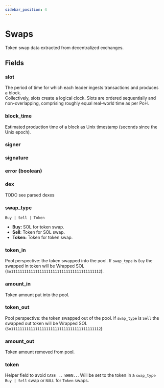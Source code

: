 ```yaml
---
sidebar_position: 4
---
```


# Swaps

Token swap data extracted from decentralized exchanges.

## Fields

### slot
The period of time for which each leader ingests transactions and produces a block.<br/>
Collectively, slots create a logical clock. Slots are ordered sequentially and non-overlapping, comprising roughly equal real-world time as per PoH.
### block_time
Estimated production time of a block as Unix timestamp (seconds since the Unix epoch).
### signer
### signature
### error (boolean)
### dex
TODO see parsed dexes
### swap_type
`Buy | Sell | Token`
- **Buy:** SOL for token swap.
- **Sell:** Token for SOL swap.
- **Token:** Token for token swap.
### token_in
Pool perspective: the token swapped into the pool.
If `swap_type` is `Buy` the swapped in token will be Wrapped SOL (`So11111111111111111111111111111111111111112`).
### amount_in
Token amount put into the pool.
### token_out
Pool perspective: the token swapped out of the pool.
If `swap_type` is `Sell` the swapped out token will be Wrapped SOL (`So11111111111111111111111111111111111111112`)
### amount_out
Token amount removed from pool.
### token
Helper field to avoid `CASE .. WHEN..`.
Will be set to the token in a `swap_type` `Buy | Sell` swap or `NULL` for `Token` swaps.